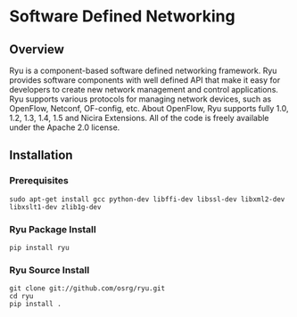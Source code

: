 # Software Defined Networking

## Overview

Ryu is a component-based software defined networking framework. Ryu provides software components with well defined API
that make it easy for developers to create new network management and control applications. Ryu supports various
protocols for managing network devices, such as OpenFlow, Netconf, OF-config, etc. About OpenFlow, Ryu supports fully
1.0, 1.2, 1.3, 1.4, 1.5 and Nicira Extensions. All of the code is freely available under the Apache 2.0 license.

## Installation

### Prerequisites

```shell
sudo apt-get install gcc python-dev libffi-dev libssl-dev libxml2-dev libxslt1-dev zlib1g-dev
```

### Ryu Package Install

```shell
pip install ryu
```

### Ryu Source Install

```shell
git clone git://github.com/osrg/ryu.git
cd ryu
pip install .
```
